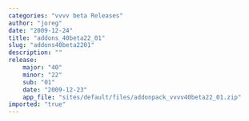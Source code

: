 ```yaml
---
categories: "vvvv beta Releases"
author: "joreg"
date: "2009-12-24"
title: "addons_40beta22_01"
slug: "addons40beta2201"
description: ""
release: 
    major: "40"
    minor: "22"
    sub: "01"
    date: "2009-12-23"
    app_file: "sites/default/files/addonpack_vvvv40beta22_01.zip"
imported: "true"
---
```



